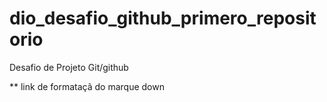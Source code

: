 # dio_desafio_github_primero_repositorio
Desafio de Projeto Git/github

** link de formataçã do marque down
